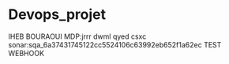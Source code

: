 # Devops_projet
IHEB BOURAOUI 
MDP:jrrr dwml qyed csxc
sonar:sqa_6a37431745122cc5524106c63992eb652f1a62ec
TEST WEBHOOK
